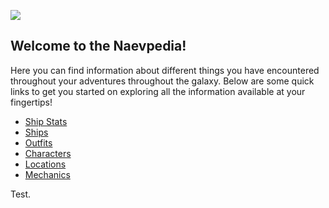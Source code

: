 ![](gfx/Naev.webp)

## Welcome to the Naevpedia!

Here you can find information about different things you have encountered throughout your adventures throughout the galaxy. Below are some quick links to get you started on exploring all the information available at your fingertips!

* [Ship Stats](shipstats)
* [Ships](ships)
* [Outfits](outfits)
* [Characters](characters)
* [Locations](locations)
* [Mechanics](mechanics)

Test.
